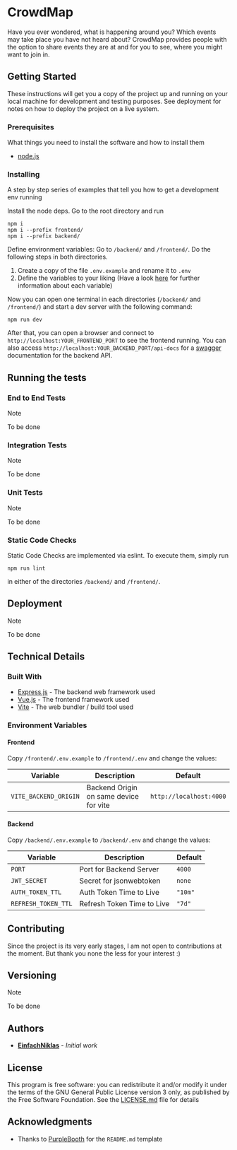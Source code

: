 # CrowdMap

Have you ever wondered, what is happening around you? Which events may take place you have not heard about? CrowdMap provides people with the option to share events they are at and for you to see, where you might want to join in.

## Getting Started

These instructions will get you a copy of the project up and running on your local machine for development and testing purposes. See deployment for notes on how to deploy the project on a live system.

### Prerequisites

What things you need to install the software and how to install them

- [node.js](https://nodejs.org/en/download/)

### Installing

A step by step series of examples that tell you how to get a development env running

Install the node deps. Go to the root directory and run
```
npm i
npm i --prefix frontend/
npm i --prefix backend/
```

Define environment variables: Go to ```/backend/``` and ```/frontend/```. Do the following steps in both directories. 
1. Create a copy of the file ```.env.example``` and rename it to ```.env``` 
2. Define the variables to your liking (Have a look [here](#environment-variables) for further information about each variable) 

Now you can open one terminal in each directories (```/backend/``` and ```/frontend/```) and start a dev server with the following command:

```
npm run dev
```

After that, you can open a browser and connect to ```http://localhost:YOUR_FRONTEND_PORT``` to see the frontend running.
You can also access ```http://localhost:YOUR_BACKEND_PORT/api-docs``` for a [swagger](https://swagger.io/) documentation for the backend API.
## Running the tests

### End to End Tests

>[!NOTE] 
To be done

### Integration Tests

>[!NOTE] 
To be done

### Unit Tests
>[!NOTE] 
To be done

### Static Code Checks
Static Code Checks are implemented via eslint. To execute them, simply run 
```
npm run lint 
```
in either of the directories ```/backend/``` and ```/frontend/```.

## Deployment

>[!NOTE] 
To be done

## Technical Details

### Built With

* [Express.js](https://expressjs.com/) - The backend web framework used
* [Vue.js](https://vuejs.org/) - The frontend framework used
* [Vite](https://vite.dev/) - The web bundler / build tool used

### Environment Variables

#### Frontend
Copy `/frontend/.env.example` to `/frontend/.env` and change the values:

| Variable              | Description                            | Default                 |
| --------------------- | -------------------------------------- | ----------------------- |
| `VITE_BACKEND_ORIGIN` | Backend Origin on same device for vite | `http://localhost:4000` |


#### Backend
Copy `/backend/.env.example` to `/backend/.env` and change the values:

| Variable            | Description                | Default |
| ------------------- | -------------------------- | ------- |
| `PORT`              | Port for Backend Server    | `4000`  |
| `JWT_SECRET`        | Secret for jsonwebtoken    | `none`  |
| `AUTH_TOKEN_TTL`    | Auth Token Time to Live    | `"10m"` |
| `REFRESH_TOKEN_TTL` | Refresh Token Time to Live | `"7d"`  |


## Contributing

Since the project is its very early stages, I am not open to contributions at the moment. But thank you none the less for your interest :)
## Versioning

>[!NOTE] 
To be done
## Authors
 - [**EinfachNiklas**](https://github.com/EinfachNiklas) - *Initial work*

## License

This program is free software: you can redistribute it and/or modify
it under the terms of the GNU General Public License version 3 only,
as published by the Free Software Foundation.
See the [LICENSE.md](LICENSE.md) file for details

## Acknowledgments

* Thanks to [PurpleBooth](github.com/PurpleBooth) for the ```README.md``` template